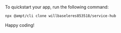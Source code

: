 To quickstart your app, run the following command: 

```bash
npx @ampt/cli clone willbaseleres853518/service-hub
```

Happy coding!